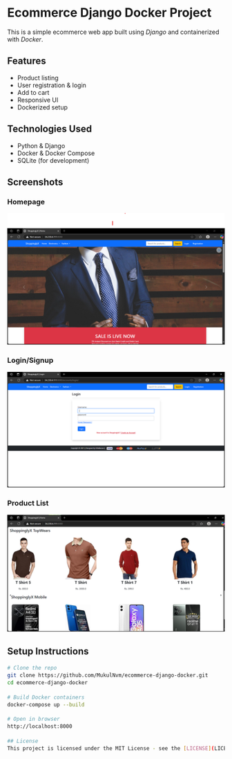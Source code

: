 # Ecommerce Django Docker Project

This is a simple ecommerce web app built using *Django* and containerized with *Docker*.

## Features
- Product listing
- User registration & login
- Add to cart
- Responsive UI
- Dockerized setup

## Technologies Used
- Python & Django
- Docker & Docker Compose
- SQLite (for development)

## Screenshots
### Homepage
![Homepage](screenshots/home/home.jpeg.png)

### Login/Signup
![Login](screenshots/login_signup/login.jpeg.png)

### Product List
![Products](screenshots/product_list/products.jpeg.png)

## Setup Instructions

```bash
# Clone the repo
git clone https://github.com/MukulNvm/ecommerce-django-docker.git
cd ecommerce-django-docker

# Build Docker containers
docker-compose up --build

# Open in browser
http://localhost:8000

## License
This project is licensed under the MIT License - see the [LICENSE](LICENSE) file for details.
